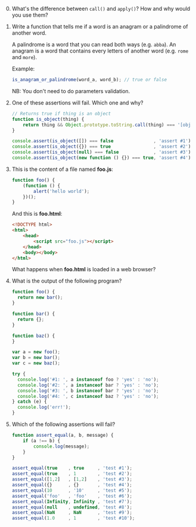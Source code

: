 0.  What's the difference between `call()` and `apply()`?
    How and why would you use them?

0.  Write a function that tells me if a word is an anagram or a palindrome of another word.

    A palindrome is a word that you can read both ways (e.g. `abba`).
    An anagram is a word that contains every letters of another word (e.g. `rome` and `more`).

    Example:

    ```javascript
    is_anagram_or_palindrome(word_a, word_b); // true or false
    ```

    NB: You don't need to do parameters validation.

0.  One of these assertions will fail. Which one and why?

    ```javascript
    // Returns true if thing is an object
    function is_object(thing) {
        return thing && Object.prototype.toString.call(thing) === '[object Object]';
    }

    console.assert(is_object([]) === false               , 'assert #1');
    console.assert(is_object({}) === true                , 'assert #2');
    console.assert(is_object(null) === false             , 'assert #3');
    console.assert(is_object(new function () {}) === true, 'assert #4');
    ```

0.  This is the content of a file named **foo.js**:

    ```javascript
    function foo() {
        (function () {
            alert('hello world');
        })();
    }
    ```

    And this is **foo.html**:

    ```html
    <!DOCTYPE html>
    <html>
        <head>
            <script src="foo.js"></script>
        </head>
        <body></body>
    </html>
    ```

    What happens when **foo.html** is loaded in a web browser?

0.  What is the output of the following program?

    ```javascript
    function foo() {
      return new bar();
    }

    function bar() {
      return {};
    }

    function baz() {
    }

    var a = new foo();
    var b = new bar();
    var c = new baz();

    try {
      console.log('#1: ', a instanceof foo ? 'yes' : 'no');
      console.log('#2: ', a instanceof bar ? 'yes' : 'no');
      console.log('#3: ', b instanceof bar ? 'yes' : 'no');
      console.log('#4: ', c instanceof baz ? 'yes' : 'no');
    } catch (e) {
      console.log('err!');
    }
    ```

0.  Which of the following assertions will fail?

    ```javascript
    function assert_equal(a, b, message) {
        if (a !== b) {
            console.log(message);
        }
    }

    assert_equal(true    , true     , 'test #1');
    assert_equal(true    , 1        , 'test #2');
    assert_equal([1,2]   , [1,2]    , 'test #3');
    assert_equal({}      , {}       , 'test #4');
    assert_equal(10      , '10'     , 'test #5');
    assert_equal('foo'   , 'foo'    , 'test #6');
    assert_equal(Infinity, Infinity , 'test #7');
    assert_equal(null    , undefined, 'test #8');
    assert_equal(NaN     , NaN      , 'test #9');
    assert_equal(1.0     , 1        , 'test #10');
    ```

